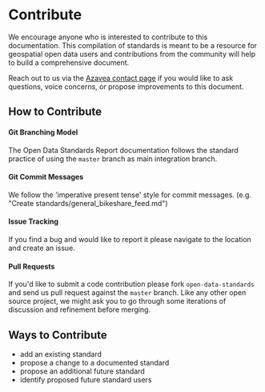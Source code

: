 # Contribute

We encourage anyone who is interested to contribute to this documentation. This compilation of standards is meant to be a resource for geospatial open data users and contributions from the community will help to build a comprehensive document.

Reach out to us via the [Azavea contact page](https://www.azavea.com/contact-us/) if you would like to ask questions, voice concerns, or propose improvements to this document.

## How to Contribute

#### Git Branching Model

The Open Data Standards Report documentation follows the standard practice of using the `master`
branch as main integration branch.

#### Git Commit Messages

We follow the 'imperative present tense' style for commit messages. (e.g.
"Create standards/general_bikeshare_feed.md")

#### Issue Tracking

If you find a bug and would like to report it please navigate to the location and create
an issue.

#### Pull Requests

If you'd like to submit a code contribution please fork `open-data-standards` and send
us pull request against the `master` branch. Like any other open source
project, we might ask you to go through some iterations of discussion and
refinement before merging.

## Ways to Contribute

* add an existing standard
* propose a change to a documented standard
* propose an additional future standard
* identify proposed future standard users

